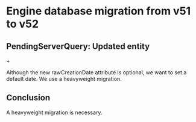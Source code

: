 #  Engine database migration from v51 to v52

## PendingServerQuery: Updated entity

+<attribute name="rawCreationDate" optional="YES" attributeType="Date" usesScalarValueType="NO"/>

Although the new rawCreationDate attribute is optional, we want to set a default date. We use a heavyweight migration.

## Conclusion

A heavyweight migration is necessary.
